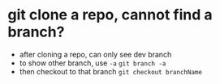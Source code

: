 # git clone a repo, cannot find a branch?
- after cloning a repo, can only see dev branch
- to show other branch, use `-a`
`git branch -a`
- then checkout to that branch
`git checkout branchName`
